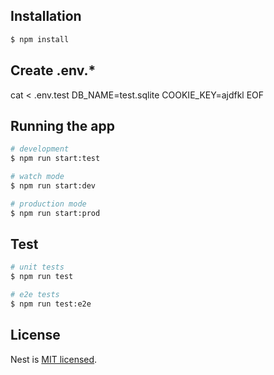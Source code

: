 ## Installation

```bash
$ npm install
```

## Create .env.*
cat <<EOF> .env.test
DB_NAME=test.sqlite
COOKIE_KEY=ajdfkl
EOF

## Running the app

```bash
# development
$ npm run start:test

# watch mode
$ npm run start:dev

# production mode
$ npm run start:prod
```

## Test

```bash
# unit tests
$ npm run test

# e2e tests
$ npm run test:e2e
```

## License

Nest is [MIT licensed](LICENSE).
